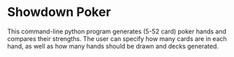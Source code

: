 # Showdown Poker

This command-line python program generates (5-52 card) poker hands and compares their strengths. The user can specify how many cards are in each hand, as well as how many hands should be drawn and decks generated.
